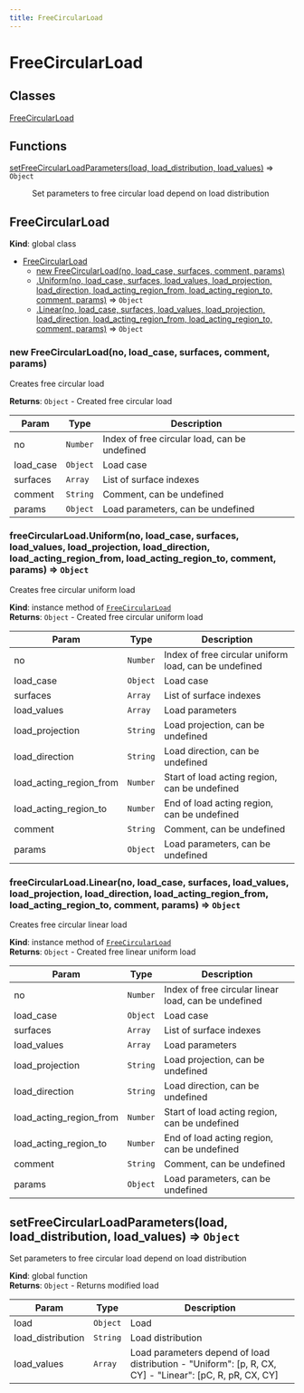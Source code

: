 ```yaml
---
title: FreeCircularLoad
---
```


# FreeCircularLoad

## Classes

<dl>
<dt><a href="#FreeCircularLoad">FreeCircularLoad</a></dt>
<dd></dd>
</dl>

## Functions

<dl>
<dt><a href="#setFreeCircularLoadParameters">setFreeCircularLoadParameters(load, load_distribution, load_values)</a> ⇒ <code>Object</code></dt>
<dd><p>Set parameters to free circular load depend on load distribution</p>
</dd>
</dl>

<a name="FreeCircularLoad"></a>

## FreeCircularLoad
**Kind**: global class  

* [FreeCircularLoad](#FreeCircularLoad)
    * [new FreeCircularLoad(no, load_case, surfaces, comment, params)](#new_FreeCircularLoad_new)
    * [.Uniform(no, load_case, surfaces, load_values, load_projection, load_direction, load_acting_region_from, load_acting_region_to, comment, params)](#FreeCircularLoad+Uniform) ⇒ <code>Object</code>
    * [.Linear(no, load_case, surfaces, load_values, load_projection, load_direction, load_acting_region_from, load_acting_region_to, comment, params)](#FreeCircularLoad+Linear) ⇒ <code>Object</code>

<a name="new_FreeCircularLoad_new"></a>

### new FreeCircularLoad(no, load_case, surfaces, comment, params)
Creates free circular load

**Returns**: <code>Object</code> - Created free circular load  

| Param | Type | Description |
| --- | --- | --- |
| no | <code>Number</code> | Index of free circular load, can be undefined |
| load_case | <code>Object</code> | Load case |
| surfaces | <code>Array</code> | List of surface indexes |
| comment | <code>String</code> | Comment, can be undefined |
| params | <code>Object</code> | Load parameters, can be undefined |

<a name="FreeCircularLoad+Uniform"></a>

### freeCircularLoad.Uniform(no, load_case, surfaces, load_values, load_projection, load_direction, load_acting_region_from, load_acting_region_to, comment, params) ⇒ <code>Object</code>
Creates free circular uniform load

**Kind**: instance method of [<code>FreeCircularLoad</code>](#FreeCircularLoad)  
**Returns**: <code>Object</code> - Created free circular uniform load  

| Param | Type | Description |
| --- | --- | --- |
| no | <code>Number</code> | Index of free circular uniform load, can be undefined |
| load_case | <code>Object</code> | Load case |
| surfaces | <code>Array</code> | List of surface indexes |
| load_values | <code>Array</code> | Load parameters |
| load_projection | <code>String</code> | Load projection, can be undefined |
| load_direction | <code>String</code> | Load direction, can be undefined |
| load_acting_region_from | <code>Number</code> | Start of load acting region, can be undefined |
| load_acting_region_to | <code>Number</code> | End of load acting region, can be undefined |
| comment | <code>String</code> | Comment, can be undefined |
| params | <code>Object</code> | Load parameters, can be undefined |

<a name="FreeCircularLoad+Linear"></a>

### freeCircularLoad.Linear(no, load_case, surfaces, load_values, load_projection, load_direction, load_acting_region_from, load_acting_region_to, comment, params) ⇒ <code>Object</code>
Creates free circular linear load

**Kind**: instance method of [<code>FreeCircularLoad</code>](#FreeCircularLoad)  
**Returns**: <code>Object</code> - Created free linear uniform load  

| Param | Type | Description |
| --- | --- | --- |
| no | <code>Number</code> | Index of free circular linear load, can be undefined |
| load_case | <code>Object</code> | Load case |
| surfaces | <code>Array</code> | List of surface indexes |
| load_values | <code>Array</code> | Load parameters |
| load_projection | <code>String</code> | Load projection, can be undefined |
| load_direction | <code>String</code> | Load direction, can be undefined |
| load_acting_region_from | <code>Number</code> | Start of load acting region, can be undefined |
| load_acting_region_to | <code>Number</code> | End of load acting region, can be undefined |
| comment | <code>String</code> | Comment, can be undefined |
| params | <code>Object</code> | Load parameters, can be undefined |

<a name="setFreeCircularLoadParameters"></a>

## setFreeCircularLoadParameters(load, load_distribution, load_values) ⇒ <code>Object</code>
Set parameters to free circular load depend on load distribution

**Kind**: global function  
**Returns**: <code>Object</code> - Returns modified load  

| Param | Type | Description |
| --- | --- | --- |
| load | <code>Object</code> | Load |
| load_distribution | <code>String</code> | Load distribution |
| load_values | <code>Array</code> | Load parameters depend of load distribution 											- "Uniform": [p, R, CX, CY] 											- "Linear": [pC, R, pR, CX, CY] |

